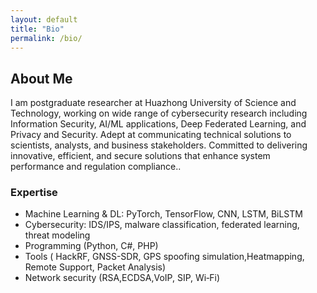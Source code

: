 ```yaml
---
layout: default
title: "Bio"
permalink: /bio/
---
```


## About Me

I am postgraduate researcher at Huazhong University of Science and Technology, working on wide range of cybersecurity research including Information Security, AI/ML applications, Deep Federated Learning, and Privacy and Security. Adept at communicating technical solutions to scientists, analysts, and business stakeholders. Committed to delivering innovative, efficient, and secure solutions that enhance system performance and regulation compliance..

### Expertise
- Machine Learning & DL: PyTorch, TensorFlow, CNN, LSTM, BiLSTM
- Cybersecurity: IDS/IPS, malware classification, federated learning, threat modeling
- Programming (Python, C#, PHP) 
- Tools ( HackRF, GNSS-SDR, GPS spoofing simulation,Heatmapping, Remote Support, Packet Analysis)
- Network security (RSA,ECDSA,VoIP, SIP, Wi‑Fi)

